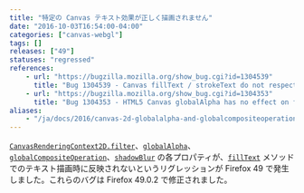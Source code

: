 ```yaml
---
title: "特定の Canvas テキスト効果が正しく描画されません"
date: "2016-10-03T16:54:00-04:00"
categories: ["canvas-webgl"]
tags: []
releases: ["49"]
statuses: "regressed"
references:
    - url: "https://bugzilla.mozilla.org/show_bug.cgi?id=1304539"
      title: "Bug 1304539 - Canvas fillText / strokeText do not respect canvas filters"
    - url: "https://bugzilla.mozilla.org/show_bug.cgi?id=1304353"
      title: "Bug 1304353 - HTML5 Canvas globalAlpha has no effect on fillText in Firefox.49"
aliases:
    - "/ja/docs/2016/canvas-2d-globalalpha-and-globalcompositeoperation-have-no-effect-on-filltext/"
---
```

[`CanvasRenderingContext2D.filter`](https://developer.mozilla.org/docs/Web/API/CanvasRenderingContext2D/filter)、[`globalAlpha`](https://developer.mozilla.org/docs/Web/API/CanvasRenderingContext2D/globalAlpha)、[`globalCompositeOperation`](https://developer.mozilla.org/docs/Web/API/CanvasRenderingContext2D/globalCompositeOperation)、[`shadowBlur`](https://developer.mozilla.org/docs/Web/API/CanvasRenderingContext2D/shadowBlur) の各プロパティが、[`fillText`](https://developer.mozilla.org/docs/Web/API/CanvasRenderingContext2D/fillText) メソッドでのテキスト描画時に反映されないというリグレッションが Firefox 49 で発生しました。これらのバグは Firefox 49.0.2 で修正されました。
